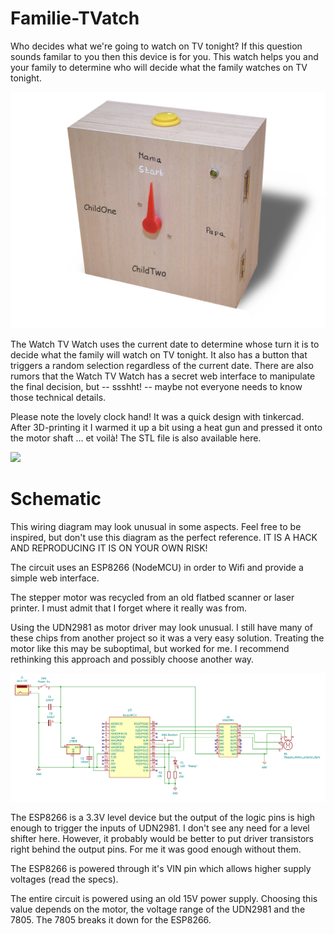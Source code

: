 # Familie-TVatch

Who decides what we're going to watch on TV tonight? If this question sounds familar to you then this device is for you. This watch helps you and your family to determine who will decide what the family watches on TV tonight.

<img src="images/outside.png" width="600" />

The Watch TV Watch uses the current date to determine whose turn it is to decide what the family will watch on TV tonight. It also has a button that triggers a random selection regardless of the current date. There are also rumors that the Watch TV Watch has a secret web interface to manipulate the final decision, but -- ssshht! -- maybe not everyone needs to know those technical details.

Please note the lovely clock hand! It was a quick design with tinkercad. After 3D-printing it I warmed it up a bit using a heat gun and pressed it onto the motor shaft ... et voilà! The STL file is also available here.

<img src="images/inside.png" width="600" />

# Schematic

This wiring diagram may look unusual in some aspects. Feel free to be inspired, but don't use this diagram as the perfect reference. IT IS A HACK AND REPRODUCING IT IS ON YOUR OWN RISK!

The circuit uses an ESP8266 (NodeMCU) in order to Wifi and provide a simple web interface.

The stepper motor was recycled from an old flatbed scanner or laser printer. I must admit that I forget where it really was from.

Using the UDN2981 as motor driver may look unusual. I still have many of these chips from another project so it was a very easy solution. Treating the motor like this may be suboptimal, but worked for me. I recommend rethinking this approach and possibly choose another way.

<img src="images/schematic.png" />

The ESP8266 is a 3.3V level device but the output of the logic pins is high enough to trigger the inputs of UDN2981. I don't see any need for a level shifter here. However, it probably would be better to put driver transistors right behind the output pins. For me it was good enough without them.

The ESP8266 is powered through it's VIN pin which allows higher supply voltages (read the specs).

The entire circuit is powered using an old 15V power supply. Choosing this value depends on the motor, the voltage range of the UDN2981 and the 7805. The 7805 breaks it down for the ESP8266. 


